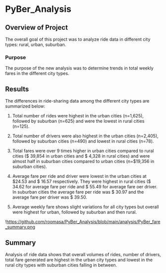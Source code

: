 # PyBer_Analysis


## Overview of Project

The overall goal of this project was to analyze ride data in different city types: rural, urban, suburban. 

### Purpose

 The purpose of the new analysis was to determine trends in total weekly fares in the different city types. 
 

## Results

The differences in ride-sharing data among the different city types are summarized below: 

1. Total number of rides were highest in the urban cities (n=1,625), followed by suburban (n=625) and were the lowest in rural cities (n=125).

2. Total number of drivers were also highest in the urban cities (n=2,405), followed by suburban cities (n=490) and lowest in rural cities (n=78).   

3. Total fares were over 9 times higher in urban cities compared to rural cities ($ 39,854 in urban cities and $ 4,328 in rural cities) and were almost half in suburban cities compared to urban cities (n=$19,356 in suburban cities).

4. Average fare per ride and driver were lowest in the urban cities at $24.53 and $ 16.57 respectively. They were highest in rural cities ($ 34.62 for average fare per ride and $ 55.49 for average fare oer driver. In suburban cities the average fare per ride was $ 30.97 and the average fare per driver was $ 39.50. 

5. Average weekly fare shows slight variations for all city types but overall were highest for urban, followed by suburban and then rural. 

!https://github.com/roomasa/PyBer_Analysis/blob/main/analysis/PyBer_fare_summary.png

## Summary

Analysis of ride data shows that overall volumes of rides, number of drivers, total fare generated are highest in the urban city types and lowest in the rural city types with suburban cities falling in between.

